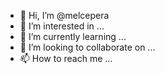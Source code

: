 - 👋 Hi, I’m @melcepera
- 👀 I’m interested in ...
- 🌱 I’m currently learning ...
- 💞️ I’m looking to collaborate on ...
- 📫 How to reach me ...

<!---
melcepera/melcepera is a ✨ special ✨ repository because its `README.md` (this file) appears on your GitHub profile.
You can click the Preview link to take a look at your changes.
--->
